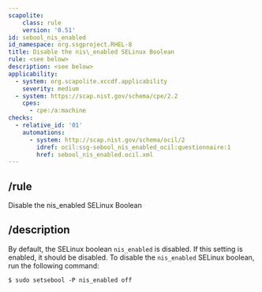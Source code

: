 ```yaml
---
scapolite:
    class: rule
    version: '0.51'
id: sebool_nis_enabled
id_namespace: org.ssgproject.RHEL-8
title: Disable the nis\_enabled SELinux Boolean
rule: <see below>
description: <see below>
applicability:
  - system: org.scapolite.xccdf.applicability
    severity: medium
  - system: https://scap.nist.gov/schema/cpe/2.2
    cpes:
      - cpe:/a:machine
checks:
  - relative_id: '01'
    automations:
      - system: http://scap.nist.gov/schema/ocil/2
        idref: ocil:ssg-sebool_nis_enabled_ocil:questionnaire:1
        href: sebool_nis_enabled.ocil.xml
---
```



## /rule

Disable the nis\_enabled SELinux Boolean

## /description

By
default, the SELinux boolean `nis_enabled` is disabled. If this setting
is enabled, it should be disabled. To disable the `nis_enabled` SELinux
boolean, run the following command:

``` 
$ sudo setsebool -P nis_enabled off
```
